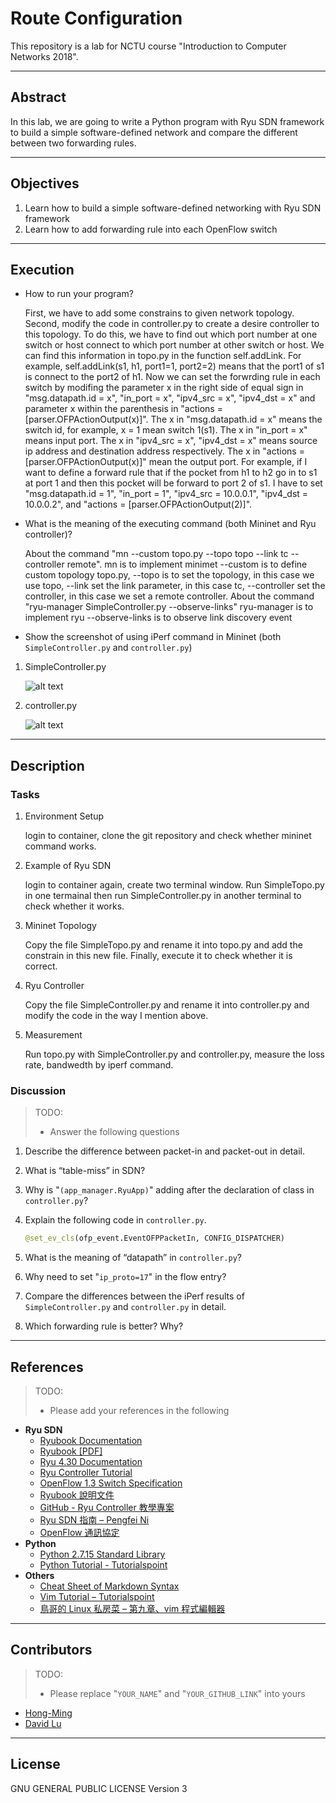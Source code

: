 # Route Configuration

This repository is a lab for NCTU course "Introduction to Computer Networks 2018".

---
## Abstract

In this lab, we are going to write a Python program with Ryu SDN framework to build a simple software-defined network and compare the different between two forwarding rules.

---
## Objectives

1. Learn how to build a simple software-defined networking with Ryu SDN framework
2. Learn how to add forwarding rule into each OpenFlow switch

---
## Execution

* How to run your program?

    First, we have to add some constrains to given network topology. Second, modify the code in controller.py to create a desire controller to this topology. To do this, we have to find out which port number at one switch or host connect to which port number at other switch or host. We can find this information in topo.py in the function self.addLink. For example, self.addLink(s1, h1, port1=1, port2=2) means that the port1 of s1 is connect to the port2 of h1. Now we can set the forwrding rule in each switch by modifing the parameter x in the right side of equal sign in "msg.datapath.id = x", "in_port = x", "ipv4_src = x", "ipv4_dst = x" and parameter x within the parenthesis in "actions = [parser.OFPActionOutput(x)]". The x in "msg.datapath.id = x" means the switch id, for example, x = 1 mean switch 1(s1). The x in "in_port = x" means input port. The x in "ipv4_src = x", "ipv4_dst = x" means source ip address and destination address respectively. The x in "actions = [parser.OFPActionOutput(x)]" mean the output port. For example, if I want to define a forward rule that if the pocket from h1 to h2 go in to s1 at port 1 and then this pocket will be forward to port 2 of s1. I have to set "msg.datapath.id = 1", "in_port = 1", "ipv4_src = 10.0.0.1", "ipv4_dst = 10.0.0.2", and "actions = [parser.OFPActionOutput(2)]".
* What is the meaning of the executing command (both Mininet and Ryu controller)?

    About the command "mn --custom topo.py --topo topo --link tc --controller remote". mn is to implement minimet --custom is to define custom topology topo.py, --topo is to set the topology, in this case we use topo, --link set the link parameter, in this case tc, --controller set the controller, in this case we set a remote controller. About the command "ryu-manager SimpleController.py --observe-links" ryu-manager is to implement ryu --observe-links is to observe link discovery event
* Show the screenshot of using iPerf command in Mininet (both `SimpleController.py` and `controller.py`)

 1. SimpleController.py
 
    ![alt text](https://github.com/nctucn/lab3-Hong-Ming/blob/master/Screen%20Shot%202018-12-31%20at%2011.13.41%20PM.png)
 2. controller.py
 
    ![alt text](https://github.com/nctucn/lab3-Hong-Ming/blob/master/Screen%20Shot%202018-12-31%20at%2011.19.13%20PM.png)

---
## Description

### Tasks

1. Environment Setup

    login to container, clone the git repository and check whether mininet command works.

2. Example of Ryu SDN

    login to container again, create two terminal window. Run SimpleTopo.py in one termainal then run SimpleController.py in another terminal to check whether it works.

3. Mininet Topology

    Copy the file SimpleTopo.py and rename it into topo.py and add the constrain in this new file. Finally, execute it to check whether it is correct.

4. Ryu Controller

    Copy the file SimpleController.py and rename it into controller.py and modify the code in the way I mention above.

5. Measurement

    Run topo.py with SimpleController.py and controller.py, measure the loss rate, bandwedth by iperf command.

### Discussion

> TODO:
> * Answer the following questions

1. Describe the difference between packet-in and packet-out in detail.
   
2. What is “table-miss” in SDN?
   
3. Why is "`(app_manager.RyuApp)`" adding after the declaration of class in `controller.py`?
   
4. Explain the following code in `controller.py`.
    ```python
    @set_ev_cls(ofp_event.EventOFPPacketIn, CONFIG_DISPATCHER)
    ```

5. What is the meaning of “datapath” in `controller.py`?
   
6. Why need to set "`ip_proto=17`" in the flow entry?
   
7. Compare the differences between the iPerf results of `SimpleController.py` and `controller.py` in detail.
   
8. Which forwarding rule is better? Why?

---
## References

> TODO: 
> * Please add your references in the following

* **Ryu SDN**
    * [Ryubook Documentation](https://osrg.github.io/ryu-book/en/html/)
    * [Ryubook [PDF]](https://osrg.github.io/ryu-book/en/Ryubook.pdf)
    * [Ryu 4.30 Documentation](https://github.com/mininet/mininet/wiki/Introduction-to-Mininet)
    * [Ryu Controller Tutorial](http://sdnhub.org/tutorials/ryu/)
    * [OpenFlow 1.3 Switch Specification](https://www.opennetworking.org/wp-content/uploads/2014/10/openflow-spec-v1.3.0.pdf)
    * [Ryubook 說明文件](https://osrg.github.io/ryu-book/zh_tw/html/)
    * [GitHub - Ryu Controller 教學專案](https://github.com/OSE-Lab/Learning-SDN/blob/master/Controller/Ryu/README.md)
    * [Ryu SDN 指南 – Pengfei Ni](https://feisky.gitbooks.io/sdn/sdn/ryu.html)
    * [OpenFlow 通訊協定](https://osrg.github.io/ryu-book/zh_tw/html/openflow_protocol.html)
* **Python**
    * [Python 2.7.15 Standard Library](https://docs.python.org/2/library/index.html)
    * [Python Tutorial - Tutorialspoint](https://www.tutorialspoint.com/python/)
* **Others**
    * [Cheat Sheet of Markdown Syntax](https://www.markdownguide.org/cheat-sheet)
    * [Vim Tutorial – Tutorialspoint](https://www.tutorialspoint.com/vim/index.htm)
    * [鳥哥的 Linux 私房菜 – 第九章、vim 程式編輯器](http://linux.vbird.org/linux_basic/0310vi.php)

---
## Contributors

> TODO:
> * Please replace "`YOUR_NAME`" and "`YOUR_GITHUB_LINK`" into yours

* [Hong-Ming](https://github.com/Hong-Ming)
* [David Lu](https://github.com/yungshenglu)

---
## License

GNU GENERAL PUBLIC LICENSE Version 3
